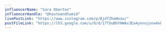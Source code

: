 ```yaml
---
influencerName: "Sara Oberton"
influencerHandle: "@hauteandhumid"
livePostLink: "https://www.instagram.com/p/BjdTZhaHoao/"
postFileLink: "https://lh3.google.com/u/0/d/17TOuBhYHWAs3Ea4ynnujunw4eEj2qHl8"
---
```

